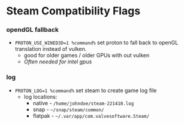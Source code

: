 # Steam Compatibility Flags

### opendGL fallback
-  `PROTON_USE_WINED3D=1 %command%` set proton to fall back to openGL translation instead of vulken.
    - good for older games / older GPUs with out vulken
    - *Often needed for intel gpus*

### log
- `PROTON_LOG=1 %command%` set steam to create game log file
    - log locations:
        - native  - `/home/johndoe/steam-221410.log` 
        - snap    - `~/snap/steam/common/` 
        - flatpak - `~/.var/app/com.valvesoftware.Steam/`

